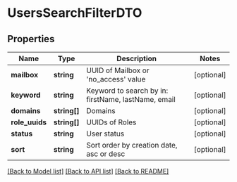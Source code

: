 # UsersSearchFilterDTO

## Properties
Name | Type | Description | Notes
------------ | ------------- | ------------- | -------------
**mailbox** | **string** | UUID of Mailbox or &#x27;no_access&#x27; value | [optional] 
**keyword** | **string** | Keyword to search by in: firstName, lastName, email | [optional] 
**domains** | **string[]** | Domains | [optional] 
**role_uuids** | **string[]** | UUIDs of Roles | [optional] 
**status** | **string** | User status | [optional] 
**sort** | **string** | Sort order by creation date, asc or desc | [optional] 

[[Back to Model list]](../../README.md#documentation-for-models) [[Back to API list]](../../README.md#documentation-for-api-endpoints) [[Back to README]](../../README.md)

